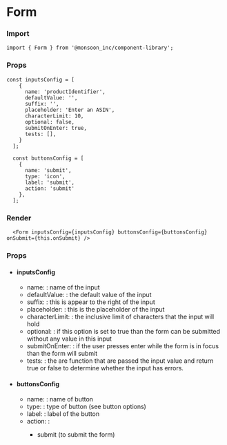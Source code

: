 # Form

### Import
```
import { Form } from '@monsoon_inc/component-library';
```


### Props
```
const inputsConfig = [
    {
      name: 'productIdentifier',
      defaultValue: '',
      suffix: '',
      placeholder: 'Enter an ASIN',
      characterLimit: 10,
      optional: false,
      submitOnEnter: true,
      tests: [],
    }
  ];

  const buttonsConfig = [
    {
      name: 'submit',
      type: 'icon',
      label: 'submit',
      action: 'submit'
    },
  ];

```

### Render
```
  <Form inputsConfig={inputsConfig} buttonsConfig={buttonsConfig} onSubmit={this.onSubmit} />
```

### Props
  - #### inputsConfig
    - name: <string> : name of the input
    - defaultValue: <string> <int> <float> : the default value of the input
    - suffix: <string> : this is appear to the right of the input
    - placeholder: <string> : this is the placeholder of the input
    - characterLimit: <int> : the inclusive limit of characters that the input will hold
    - optional: <boolean> : if this option is set to true than the form can be submitted without any value in this input
    - submitOnEnter: <boolean> : if the user presses enter while the form is in focus than the form will submit
    - tests: <array> : the are function that are passed the input value and return true or false to determine whether the input has errors.

  - #### buttonsConfig
    - name: <string> : name of button
    - type: <string> : type of button (see button options)
    - label: <string> : label of the button
    - action: <string> :
      - submit (to submit the form)
